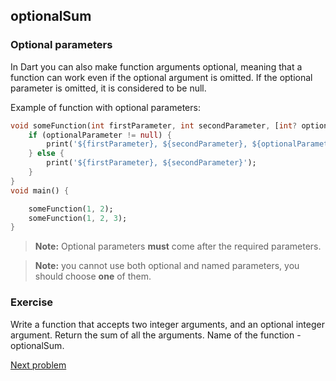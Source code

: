 ## optionalSum

### Optional parameters

In Dart you can also make function arguments optional, meaning that a function can work even if the optional argument is omitted. If the optional parameter is omitted, it is considered to be null.

Example of function with optional parameters:

```dart
void someFunction(int firstParameter, int secondParameter, [int? optionalParameter]) {
	if (optionalParameter != null) {
		print('${firstParameter}, ${secondParameter}, ${optionalParameter}');
	} else {
		print('${firstParameter}, ${secondParameter}');
	}
}
void main() {

	someFunction(1, 2);
	someFunction(1, 2, 3);
}
```

> **Note:** Optional parameters **must** come after the required parameters.

> **Note:** you cannot use both optional and named parameters, you should choose **one** of them.

### **Exercise**

Write a function that accepts two integer arguments, and an optional integer argument. Return the sum of all the arguments. Name of the function - optionalSum.

[Next problem](https://github.com/alem-01/alem_public/edit/master/subjects/flutter_piscine/maxNum)
